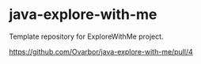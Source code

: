 # java-explore-with-me
Template repository for ExploreWithMe project.

https://github.com/Ovarbor/java-explore-with-me/pull/4

